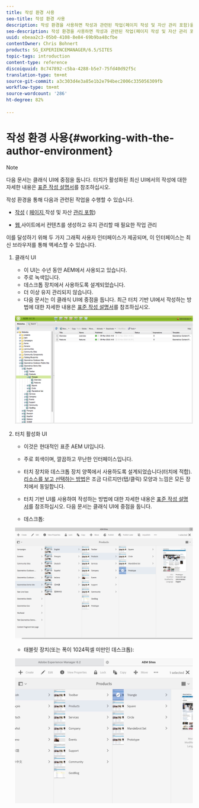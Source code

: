 ```yaml
---
title: 작성 환경 사용
seo-title: 작성 환경 사용
description: 작성 환경을 사용하면 작성과 관련된 작업(페이지 작성 및 자산 관리 포함)을 수행하고 웹 사이트에서 컨텐츠를 생성 및 유지 관리할 때 필요한 작업을 관리할 수 있습니다.
seo-description: 작성 환경을 사용하면 작성과 관련된 작업(페이지 작성 및 자산 관리 포함)을 수행하고 웹 사이트에서 컨텐츠를 생성 및 유지 관리할 때 필요한 작업을 관리할 수 있습니다.
uuid: ebeaa2c3-05b0-4108-8e84-69b9ba48cfbe
contentOwner: Chris Bohnert
products: SG_EXPERIENCEMANAGER/6.5/SITES
topic-tags: introduction
content-type: reference
discoiquuid: 8c747892-c5ba-4288-b5e7-75fd40d92f5c
translation-type: tm+mt
source-git-commit: a3c303d4e3a85e1b2e794bec2006c335056309fb
workflow-type: tm+mt
source-wordcount: '286'
ht-degree: 82%

---
```



# 작성 환경 사용{#working-with-the-author-environment}

>[!NOTE]
>
>다음 문서는 클래식 UI에 중점을 둡니다. 터치가 활성화된 최신 UI에서의 작성에 대한 자세한 내용은 [표준 작성 설명서](/help/assets/assets.md)를 참조하십시오.

작성 환경을 통해 다음과 관련된 작업을 수행할 수 있습니다.

* [작성](/help/sites-authoring/author.md) ( [페이지 ](/help/sites-authoring/qg-page-authoring.md) 작성 및 자산  [관리 포함](/help/assets/assets.md))

* [웹 ](/help/sites-administering/administer-best-practices.md) 사이트에서 컨텐츠를 생성하고 유지 관리할 때 필요한 작업 관리

이를 달성하기 위해 두 가지 그래픽 사용자 인터페이스가 제공되며, 이 인터페이스는 최신 브라우저를 통해 액세스할 수 있습니다.

1. 클래식 UI

   * 이 UI는 수년 동안 AEM에서 사용되고 있습니다.
   * 주로 녹색입니다.
   * 데스크톱 장치에서 사용하도록 설계되었습니다.
   * 더 이상 유지 관리되지 않습니다.
   * 다음 문서는 이 클래식 UI에 중점을 둡니다. 최근 터치 기반 UI에서 작성하는 방법에 대한 자세한 내용은 [표준 작성 설명서](/help/sites-authoring/author.md)를 참조하십시오.

   ![chlimage_1-149](assets/chlimage_1-149.png)

1. 터치 활성화 UI

   * 이것은 현대적인 표준 AEM UI입니다.
   * 주로 회색이며, 깔끔하고 무난한 인터페이스입니다.
   * 터치 장치와 데스크톱 장치 양쪽에서 사용하도록 설계되었습니다(터치에 적합). [리소스를 보고 선택하는 방법](/help/sites-authoring/basic-handling.md)은 조금 다르지만(탭/클릭) 모양과 느낌은 모든 장치에서 동일합니다. 
   * 터치 기반 UI를 사용하여 작성하는 방법에 대한 자세한 내용은 [표준 작성 설명서](/help/sites-authoring/author.md)를 참조하십시오. 다음 문서는 클래식 UI에 중점을 둡니다.

   * 데스크톱:

   ![chlimage_1-150](assets/chlimage_1-150.png)

   * 태블릿 장치(또는 폭이 1024픽셀 미만인 데스크톱):

   ![chlimage_1-7](assets/chlimage_1-7.jpeg)

